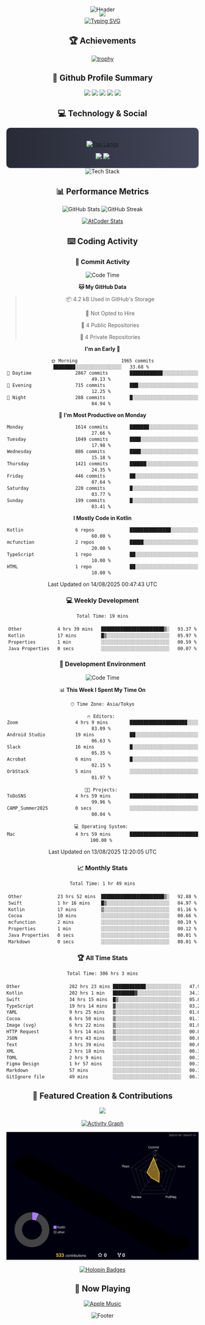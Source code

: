 <div align="center">
  
![Header](https://capsule-render.vercel.app/api?type=waving&color=gradient&customColorList=12&height=300&section=header&text=Welcome%20to%20Batapii's%20Universe&fontSize=50&animation=fadeIn&fontAlignY=40&desc=Android%20Developer%20|%20Kotlin%20LOVE%20)

<div style="margin-top: -20px;">
  <img src="https://readme-typing-svg.herokuapp.com/?lines=Crafting+Android+Experiences;Building+Tomorrow's+Apps+Today;Always+Learning,+Always+Growing&font=Fira%20Code&center=true&width=440&height=45&color=f75c7e&vCenter=true&size=22&pause=1000">
</div>

<a href="https://git.io/typing-svg">
  <img src="https://readme-typing-svg.demolab.com?font=Fira+Code&weight=600&size=28&duration=4000&pause=1000&center=true&vCenter=true&width=800&lines=Hey+there!+I'm+Batapii+%F0%9F%91%8B;Android+Developer+from+Japan+%F0%9F%87%AF%F0%9F%87%B5" alt="Typing SVG" />
</a>

## 🏆 Achievements

[![trophy](https://github-profile-trophy.vercel.app/?username=batapii&theme=onestar&no-frame=true&no-bg=true&column=8&rank=SECRET,SSS,SS,S,AAA,AA,A,B,C,?&margin-w=10&margin-h=10)](https://github.com/ryo-ma/github-profile-trophy)

## 🎯 Github Profile Summary

<div align="center">
  <img src="http://github-profile-summary-cards.vercel.app/api/cards/profile-details?username=batapii&theme=radical" />
  <img src="http://github-profile-summary-cards.vercel.app/api/cards/repos-per-language?username=batapii&theme=radical" />
  <img src="http://github-profile-summary-cards.vercel.app/api/cards/most-commit-language?username=batapii&theme=radical" />
  <img src="http://github-profile-summary-cards.vercel.app/api/cards/stats?username=batapii&theme=radical" />
  <img src="http://github-profile-summary-cards.vercel.app/api/cards/productive-time?username=batapii&theme=radical" />
</div>

## 💻 Technology & Social

<div align="center" style="background: linear-gradient(to right, #282A36, #44475A); padding: 20px; border-radius: 10px;">

[![Top Langs](https://github-readme-stats.vercel.app/api/top-langs/?username=batapii
)](https://github.com/anuraghazra/github-readme-stats)

<div style="margin-top: 15px">
<a href="https://github.com/batapii"><img src="https://img.shields.io/github/followers/batapii?style=for-the-badge&logo=github&label=Follow&color=ff6e96&labelColor=282A36"/></a>
<a href="https://twitter.com/batapii3939"><img src="https://img.shields.io/twitter/follow/batapii?style=for-the-badge&logo=twitter&color=1DA1F2&labelColor=282A36&label= Twitter"/></a>
</div>

</div>

<div align="center">
<img src="https://github-readme-tech-stack.vercel.app/api/cards?title=Tech+Stack&align=center&titleAlign=center&fontSize=20&lineHeight=10&lineCount=4&theme=github_dark&width=800&bg=%230D1117&badge=%23161B22&border=%2321262D&titleColor=%2358A6FF&line1=kotlin%2Ckotlin%2C0095D5%3Bandroid%2Candroid%2C00ff00%3Bjetpackcompose%2Cjetpack%2C4285F4%3B&line2=swift%2Cswift%2CFA7343%3Bfirebase%2Cfirebase%2CFFCA28%3Bgithub%2Cgithub%2C181717%3B&line3=typescript%2Ctypescript%2C3178C6%3Bgraphql%2Cgraphql%2CE10098%3Bsupabase%2Csupabase%2C3FCF8E%3B&line4=gradle%2Cgradle%2C02303A%3Bgitkraken%2Cgitkraken%2C179287%3Bpostman%2Cpostman%2CFF6C37%3B" alt="Tech Stack" />
</div>



## 📊 Performance Metrics

<div align="center">

![GitHub Stats](https://github-readme-stats.vercel.app/api?username=batapii&show_icons=true&theme=radical&hide_border=true&bg_color=0D1117)
![GitHub Streak](https://github-readme-streak-stats.herokuapp.com/?user=batapii&theme=radical&hide_border=true&background=0D1117)

[![AtCoder Stats](https://atcoder-readme-stats.vercel.app/stats/batapii3939?theme=dark&show_history=5&width=495)](https://github.com/iwbc-mzk/atcoder-readme-stats)

</div>

## ⌨️ Coding Activity

### 🌟 Commit Activity
<!--START_SECTION:commit-stats-->
![Code Time](http://img.shields.io/badge/Code%20Time-588%20hrs%2026%20mins-blue)

**🐱 My GitHub Data** 

> 📦 4.2 kB Used in GitHub's Storage 
 > 
> 🚫 Not Opted to Hire
 > 
> 📜 4 Public Repositories 
 > 
> 🔑 4 Private Repositories 
 > 
**I'm an Early 🐤** 

```text
🌞 Morning                1965 commits        ████████░░░░░░░░░░░░░░░░░   33.68 % 
🌆 Daytime                2867 commits        ████████████░░░░░░░░░░░░░   49.13 % 
🌃 Evening                715 commits         ███░░░░░░░░░░░░░░░░░░░░░░   12.25 % 
🌙 Night                  288 commits         █░░░░░░░░░░░░░░░░░░░░░░░░   04.94 % 
```
📅 **I'm Most Productive on Monday** 

```text
Monday                   1614 commits        ███████░░░░░░░░░░░░░░░░░░   27.66 % 
Tuesday                  1049 commits        ████░░░░░░░░░░░░░░░░░░░░░   17.98 % 
Wednesday                886 commits         ████░░░░░░░░░░░░░░░░░░░░░   15.18 % 
Thursday                 1421 commits        ██████░░░░░░░░░░░░░░░░░░░   24.35 % 
Friday                   446 commits         ██░░░░░░░░░░░░░░░░░░░░░░░   07.64 % 
Saturday                 220 commits         █░░░░░░░░░░░░░░░░░░░░░░░░   03.77 % 
Sunday                   199 commits         █░░░░░░░░░░░░░░░░░░░░░░░░   03.41 % 
```


**I Mostly Code in Kotlin** 

```text
Kotlin                   6 repos             ███████████████░░░░░░░░░░   60.00 % 
mcfunction               2 repos             █████░░░░░░░░░░░░░░░░░░░░   20.00 % 
TypeScript               1 repo              ██░░░░░░░░░░░░░░░░░░░░░░░   10.00 % 
HTML                     1 repo              ██░░░░░░░░░░░░░░░░░░░░░░░   10.00 % 
```




 Last Updated on 14/08/2025 00:47:43 UTC
<!--END_SECTION:commit-stats-->

### 💻 Weekly Development
<!--START_SECTION:wakatime-->

```txt
Total Time: 19 mins

Other             4 hrs 39 mins   ███████████████████████▒░   93.37 %
Kotlin            17 mins         █▒░░░░░░░░░░░░░░░░░░░░░░░   05.97 %
Properties        1 min           ░░░░░░░░░░░░░░░░░░░░░░░░░   00.59 %
Java Properties   0 secs          ░░░░░░░░░░░░░░░░░░░░░░░░░   00.07 %
```

<!--END_SECTION:wakatime-->

### 🔨 Development Environment
<!--START_SECTION:dev-stats-->
![Code Time](http://img.shields.io/badge/Code%20Time-588%20hrs%2026%20mins-blue)

📊 **This Week I Spent My Time On** 

```text
🕑︎ Time Zone: Asia/Tokyo

🔥 Editors: 
Zoom                     4 hrs 9 mins        █████████████████████░░░░   83.09 % 
Android Studio           19 mins             ██░░░░░░░░░░░░░░░░░░░░░░░   06.63 % 
Slack                    16 mins             █░░░░░░░░░░░░░░░░░░░░░░░░   05.35 % 
Acrobat                  6 mins              █░░░░░░░░░░░░░░░░░░░░░░░░   02.15 % 
OrbStack                 5 mins              ░░░░░░░░░░░░░░░░░░░░░░░░░   01.97 % 

🐱‍💻 Projects: 
ToDoSNS                  4 hrs 59 mins       █████████████████████████   99.96 % 
CAMP_Summer2025          0 secs              ░░░░░░░░░░░░░░░░░░░░░░░░░   00.04 % 

💻 Operating System: 
Mac                      4 hrs 59 mins       █████████████████████████   100.00 % 
```


 Last Updated on 13/08/2025 12:20:05 UTC
<!--END_SECTION:dev-stats-->

### 📈 Monthly Stats
<!--START_SECTION:wakamonth-->

```txt
Total Time: 1 hr 49 mins

Other             23 hrs 52 mins  ███████████████████████▒░   92.88 %
Swift             1 hr 16 mins    █▒░░░░░░░░░░░░░░░░░░░░░░░   04.97 %
Kotlin            17 mins         ▒░░░░░░░░░░░░░░░░░░░░░░░░   01.16 %
Cocoa             10 mins         ░░░░░░░░░░░░░░░░░░░░░░░░░   00.66 %
mcfunction        2 mins          ░░░░░░░░░░░░░░░░░░░░░░░░░   00.19 %
Properties        1 min           ░░░░░░░░░░░░░░░░░░░░░░░░░   00.12 %
Java Properties   0 secs          ░░░░░░░░░░░░░░░░░░░░░░░░░   00.01 %
Markdown          0 secs          ░░░░░░░░░░░░░░░░░░░░░░░░░   00.01 %
```

<!--END_SECTION:wakamonth-->

### 🏆 All Time Stats
<!--START_SECTION:wakaalltime-->

```txt
Total Time: 306 hrs 3 mins

Other                  282 hrs 23 mins ████████████░░░░░░░░░░░░░   47.99 %
Kotlin                 202 hrs 1 min   ████████▓░░░░░░░░░░░░░░░░   34.33 %
Swift                  34 hrs 15 mins  █▒░░░░░░░░░░░░░░░░░░░░░░░   05.82 %
TypeScript             19 hrs 14 mins  ▓░░░░░░░░░░░░░░░░░░░░░░░░   03.27 %
YAML                   9 hrs 25 mins   ▒░░░░░░░░░░░░░░░░░░░░░░░░   01.60 %
Cocoa                  6 hrs 50 mins   ▒░░░░░░░░░░░░░░░░░░░░░░░░   01.16 %
Image (svg)            6 hrs 22 mins   ▒░░░░░░░░░░░░░░░░░░░░░░░░   01.08 %
HTTP Request           5 hrs 14 mins   ▒░░░░░░░░░░░░░░░░░░░░░░░░   00.89 %
JSON                   4 hrs 43 mins   ▒░░░░░░░░░░░░░░░░░░░░░░░░   00.80 %
Text                   3 hrs 39 mins   ░░░░░░░░░░░░░░░░░░░░░░░░░   00.62 %
XML                    2 hrs 18 mins   ░░░░░░░░░░░░░░░░░░░░░░░░░   00.39 %
TOML                   2 hrs 9 mins    ░░░░░░░░░░░░░░░░░░░░░░░░░   00.37 %
Figma Design           1 hr 57 mins    ░░░░░░░░░░░░░░░░░░░░░░░░░   00.33 %
Markdown               57 mins         ░░░░░░░░░░░░░░░░░░░░░░░░░   00.16 %
GitIgnore file         49 mins         ░░░░░░░░░░░░░░░░░░░░░░░░░   00.14 %
```

<!--END_SECTION:wakaalltime-->


## 🌟 Featured Creation & Contributions

<div align="center">
  <a href="https://github.com/batapii/ToDoSNS">
    <img src="https://github-readme-stats.vercel.app/api/pin/?username=batapii&repo=ToDoSNS&theme=radical&hide_border=true&bg_color=0D1117" />
  </a>

[![Activity Graph](https://github-readme-activity-graph.vercel.app/graph?username=batapii&custom_title=Contribution%20Graph&hide_border=true&theme=radical&bg_color=0D1117)](https://github.com/ashutosh00710/github-readme-activity-graph)

![3D Contrib](./profile-3d-contrib/profile-night-rainbow.svg)

[![Holopin Badges](https://holopin.me/batapii)](https://holopin.io/@batapii)

</div>

## 🎵 Now Playing

<div align="center">
  
[![Apple Music](https://music-profile.rayriffy.com/theme/dark.svg?uid=001005.6598667d2ffd4a10a4f429edd0ba24c4.1156)](https://github.com/rayriffy/apple-music-github-profile)

</div>

![Footer](https://capsule-render.vercel.app/api?type=waving&color=gradient&customColorList=12&height=100&section=footer)

</div>
